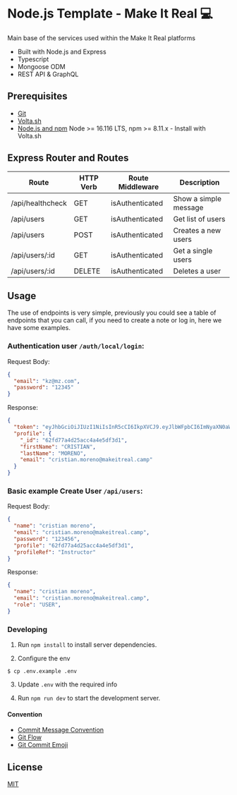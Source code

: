 # Node.js Template - Make It Real 💻

Main base of the services used within the Make It Real platforms

- Built with Node.js and Express
- Typescript
- Mongoose ODM
- REST API & GraphQL

## Prerequisites

- [Git](https://git-scm.com/downloads)
- [Volta.sh](https://dev.to/khriztianmoreno/introduccion-a-volta-la-forma-mas-rapida-de-administrar-entornos-de-node-1oo6)
-  [Node.js and npm](https://nodejs.org) Node >= 16.116 LTS, npm >= 8.11.x - Install with Volta.sh

## Express Router and Routes

| Route               | HTTP Verb | Route Middleware   | Description                          |
| --------------------| --------- | ------------------ | ------------------------------------ |
| /api/healthcheck    | GET       | isAuthenticated    | Show a simple message                |
| /api/users          | GET       | isAuthenticated    | Get list of users                    |
| /api/users          | POST      | isAuthenticated    | Creates a new users                  |
| /api/users/:id      | GET       | isAuthenticated    | Get a single users                   |
| /api/users/:id      | DELETE    | isAuthenticated    | Deletes a user                       |


## Usage
The use of endpoints is very simple, previously you could see a table of endpoints that you can call, if you need to create a note or log in, here we have some examples.

### Authentication **user** `/auth/local/login`:

Request Body:
```json
{
  "email": "kz@mz.com",
  "password": "12345"
}
```

Response:
```json
{
  "token": "eyJhbGciOiJIUzI1NiIsInR5cCI6IkpXVCJ9.eyJlbWFpbCI6ImNyaXN0aWFuLm1vcmVub0BtYWtlaXRyZWFsLmNhbXAiLCJpYXQiOjE2NjEyMDgwODJ9.kPdMoVUEnyX36vi606Mc1C66yWLKKAB37GLbF0gzhBo",
  "profile": {
    "_id": "62fd77a4d25acc4a4e5df3d1",
    "firstName": "CRISTIAN",
    "lastName": "MORENO",
    "email": "cristian.moreno@makeitreal.camp"
  }
}
```
### Basic example **Create User** `/api/users`:

Request Body:
```json
{
  "name": "cristian moreno",
  "email": "cristian.moreno@makeitreal.camp",
  "password": "123456",
  "profile": "62fd77a4d25acc4a4e5df3d1",
  "profileRef": "Instructor"
}
```

Response:

```json
{
  "name": "cristian moreno",
  "email": "cristian.moreno@makeitreal.camp",
  "role": "USER",
}
```

### Developing

1. Run `npm install` to install server dependencies.

2. Configure the env
```shell
$ cp .env.example .env
```

3. Update `.env` with the required info

4. Run `npm run dev` to start the development server.


#### Convention

- [Commit Message Convention](https://www.conventionalcommits.org/en/v1.0.0/)
- [Git Flow](https://www.atlassian.com/es/git/tutorials/comparing-workflows/gitflow-workflow)
- [Git Commit Emoji](https://gitmoji.dev/)


## License

[MIT](LICENSE)
